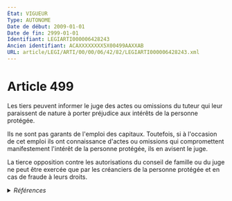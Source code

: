 ```yaml
---
État: VIGUEUR
Type: AUTONOME
Date de début: 2009-01-01
Date de fin: 2999-01-01
Identifiant: LEGIARTI000006428243
Ancien identifiant: ACAXXXXXXXX5X00499AAXXAB
URL: article/LEGI/ARTI/00/00/06/42/82/LEGIARTI000006428243.xml
---
```


<h1>Article 499</h1>

Les tiers peuvent informer le juge des actes ou omissions du tuteur qui leur
paraissent de nature à porter préjudice aux intérêts de la personne protégée.<br />

Ils ne sont pas garants de l'emploi des capitaux. Toutefois, si à l'occasion de
cet emploi ils ont connaissance d'actes ou omissions qui compromettent
manifestement l'intérêt de la personne protégée, ils en avisent le juge.<br />

La tierce opposition contre les autorisations du conseil de famille ou du juge
ne peut être exercée que par les créanciers de la personne protégée et en cas de
fraude à leurs droits.


<details>
  <summary><em>Références</em></summary>

  <h2>Articles faisant référence à l'article</h2>
  
  <ul>
    <li>
      <a href="https://legal.tricoteuses.fr//redirection/LEGIARTI000006284899?vers=git&vers=legifrance">LOI n° 2007-308 du 5 mars 2007 portant réforme de la protection juridique des majeurs - article 8 ENTIEREMENT_MODIF</a> MODIFICATION cible
    </li>
  </ul>
  
  <h2>Références faites par l'article</h2>
  
  <ul>
    <li>
      1969-02-15 TXT_SOURCE cible <a href="https://legal.tricoteuses.fr//redirection/LEGITEXT000006061618?vers=git&vers=legifrance">Décret n°69-195 du 15 février 1969 pris pour l'application de l'article 499 du code civil. VIGUEUR</a>
    </li>
    <li>
      1969-02-15 TXT_SOURCE cible <a href="https://legal.tricoteuses.fr//redirection/LEGIARTI000006286386?vers=git&vers=legifrance">Décret n°69-195 du 15 février 1969 pris pour l'application de l'article 499 du code civil. - article 1 AUTONOME VIGUEUR, en vigueur depuis le 1969-03-04</a>
    </li>
    <li>
      1969-02-15 TXT_SOURCE cible <a href="https://legal.tricoteuses.fr//redirection/LEGIARTI000006286387?vers=git&vers=legifrance">Décret n°69-195 du 15 février 1969 pris pour l'application de l'article 499 du code civil. - article 2 AUTONOME VIGUEUR, en vigueur depuis le 1972-04-13</a>
    </li>
    <li>
      1969-02-15 TXT_SOURCE cible <a href="https://legal.tricoteuses.fr//redirection/LEGIARTI000006286388?vers=git&vers=legifrance">Décret n°69-195 du 15 février 1969 pris pour l'application de l'article 499 du code civil. - article 3 AUTONOME VIGUEUR, en vigueur depuis le 1972-04-13</a>
    </li>
    <li>
      1970-03-04 TXT_SOURCE cible <a href="https://legal.tricoteuses.fr//redirection/LEGITEXT000006069470?vers=git&vers=legifrance">Arrêté du 4 mars 1970 relatif à l'application de l'article 3 du décret n° 69-195 du 15 février 1969 relatif aux émoluments dus par les incapables majeurs aux gérants de tutelle VIGUEUR</a>
    </li>
    <li>
      1970-03-04 TXT_SOURCE cible <a href="https://legal.tricoteuses.fr//redirection/LEGIARTI000006286810?vers=git&vers=legifrance">Arrêté du 4 mars 1970 relatif à l'application de l'article 3 du décret n° 69-195 du 15 février 1969 relatif aux émoluments dus par les incapables majeurs aux gérants de tutelle - article 1 AUTONOME VIGUEUR, en vigueur depuis le 1970-03-13</a>
    </li>
    <li>
      1970-03-04 TXT_SOURCE cible <a href="https://legal.tricoteuses.fr//redirection/LEGIARTI000006286813?vers=git&vers=legifrance">Arrêté du 4 mars 1970 relatif à l'application de l'article 3 du décret n° 69-195 du 15 février 1969 relatif aux émoluments dus par les incapables majeurs aux gérants de tutelle - article 2 AUTONOME VIGUEUR, en vigueur depuis le 1983-02-26</a>
    </li>
    <li>
      1970-03-04 TXT_SOURCE cible <a href="https://legal.tricoteuses.fr//redirection/LEGIARTI000006286815?vers=git&vers=legifrance">Arrêté du 4 mars 1970 relatif à l'application de l'article 3 du décret n° 69-195 du 15 février 1969 relatif aux émoluments dus par les incapables majeurs aux gérants de tutelle - article 3 AUTONOME VIGUEUR, en vigueur depuis le 1971-02-10</a>
    </li>
    <li>
      1970-03-04 TXT_SOURCE cible <a href="https://legal.tricoteuses.fr//redirection/LEGIARTI000006286816?vers=git&vers=legifrance">Arrêté du 4 mars 1970 relatif à l'application de l'article 3 du décret n° 69-195 du 15 février 1969 relatif aux émoluments dus par les incapables majeurs aux gérants de tutelle - article 4 AUTONOME VIGUEUR, en vigueur depuis le 1970-03-13</a>
    </li>
    <li>
      1974-01-14 CITATION cible <a href="https://legal.tricoteuses.fr//redirection/LEGIARTI000006709127?vers=git&vers=legifrance">Décret n°74-27 du 14 janvier 1974 relatif aux règles de fonctionnement des centres hospitaliers et des hôpitaux locaux. - article 30 AUTONOME ABROGE, en vigueur du 1974-01-16 au 2003-05-27</a>
    </li>
    <li>
      1990-07-06 CITATION cible <a href="https://legal.tricoteuses.fr//redirection/LEGIARTI000006681940?vers=git&vers=legifrance">Loi n°90-600 du 6 juillet 1990 relative aux conditions de fixation des prix des prestations fournies par certains établissements assurant l'hébergement des personnes âgées - article 2 AUTONOME ABROGE, en vigueur du 1990-07-12 au 2000-12-23</a>
    </li>
    <li>
      2000-01-17 CITATION cible <a href="https://legal.tricoteuses.fr//redirection/LEGIARTI000006779291?vers=git&vers=legifrance">Décret n°2000-35 du 17 janvier 2000 portant rattachement de certaines activités au régime général - article 1 AUTONOME MODIFIE, en vigueur du 2000-08-01 au 2000-12-23</a>
    </li>
    <li>
      2004-01-02 CITATION cible <a href="https://legal.tricoteuses.fr//redirection/LEGIARTI000006682194?vers=git&vers=legifrance">Loi n° 2004-1 du 2 janvier 2004 relative à l'accueil et à la protection de l'enfance - article 17 AUTONOME VIGUEUR, en vigueur depuis le 2007-03-07</a>
    </li>
    <li>
      2007-03-05 MODIFICATION source <a href="https://legal.tricoteuses.fr//redirection/LEGIARTI000006284899?vers=git&vers=legifrance">LOI n° 2007-308 du 5 mars 2007 portant réforme de la protection juridique des majeurs - article 8 ENTIEREMENT_MODIF</a>
    </li>
    <li>
      2021-05-28 CITATION cible <a href="https://legal.tricoteuses.fr//redirection/LEGIARTI000043568228?vers=git&vers=legifrance">Décret n° 2021-684 du 28 mai 2021 relatif au régime des décisions prises en matière de santé, de prise en charge ou d'accompagnement social ou médico-social à l'égard des personnes majeures faisant l'objet d'une mesure de protection juridique - article 3 ENTIEREMENT_MODIF</a>
    </li>
    <li>
      2999-01-01 CITATION cible <a href="https://legal.tricoteuses.fr//redirection/LEGIARTI000006428221?vers=git&vers=legifrance">Code civil - article 496-2 AUTONOME ABROGE, en vigueur du 1968-11-01 au 2009-01-01</a>
    </li>
    <li>
      2999-01-01 CITATION cible <a href="https://legal.tricoteuses.fr//redirection/LEGIARTI000006428302?vers=git&vers=legifrance">Code civil - article 506 AUTONOME MODIFIE, en vigueur du 1968-11-01 au 2009-01-01</a>
    </li>
    <li>
      2999-01-01 CITATION cible <a href="https://legal.tricoteuses.fr//redirection/LEGIARTI000031728172?vers=git&vers=legifrance">Code de l'action sociale et des familles - article L342-2 AUTONOME MODIFIE, en vigueur du 2015-12-30 au 2020-10-01</a>
    </li>
    <li>
      2999-01-01 CITATION cible <a href="https://legal.tricoteuses.fr//redirection/LEGIARTI000006908209?vers=git&vers=legifrance">Code de la santé publique - article R1112-37 AUTONOME MODIFIE, en vigueur du 2003-05-27 au 2021-05-31</a>
    </li>
    <li>
      CODIFICATION source Loi 1803-03-14
    </li>
  </ul>
</details>
